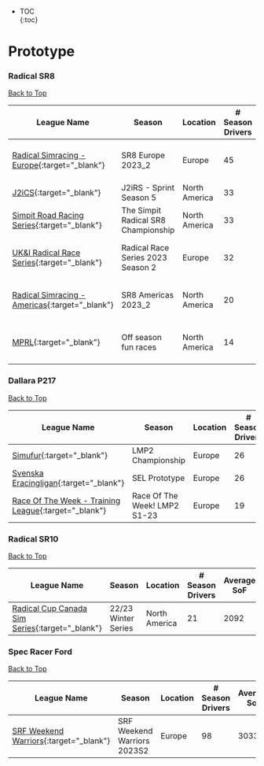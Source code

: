 * TOC  
{:toc}

# Prototype

### Radical SR8

[Back to Top](#)  

|                                                        League Name                                                       |               Season              |   Location  |# Season Drivers|Average SoF|        Upcoming Race       |        New York       |         London        |         Sydney         |
|--------------------------------------------------------------------------------------------------------------------------|-----------------------------------|-------------|----------------|-----------|----------------------------|-----------------------|-----------------------|------------------------|
| [Radical Simracing \- Europe](https://members.iracing.com/membersite/member/LeagueView.do?league=9305){:target="_blank"} |         SR8 Europe 2023\_2        |    Europe   |       45       |    2897   |Circuit de Spa-Francorchamps|Sun, May 14 02:20PM EDT|Sun, May 14 07:20PM BST|Mon, May 15 04:20AM AEST|
|            [J2iCS](https://members.iracing.com/membersite/member/LeagueView.do?league=3630){:target="_blank"}            |      J2iRS \- Sprint Season 5     |North America|       33       |    1810   |                            |                       |                       |                        |
|  [Simpit Road Racing Series](https://members.iracing.com/membersite/member/LeagueView.do?league=3859){:target="_blank"}  |The Simpit Radical SR8 Championship|North America|       33       |    2002   |                            |                       |                       |                        |
|   [UK&I Radical Race Series](https://members.iracing.com/membersite/member/LeagueView.do?league=5547){:target="_blank"}  | Radical Race Series 2023 Season 2 |    Europe   |       32       |    2775   |Circuit de Spa-Francorchamps|Thu, May 11 02:15PM EDT|Thu, May 11 07:15PM BST|Fri, May 12 04:15AM AEST|
|[Radical Simracing \- Americas](https://members.iracing.com/membersite/member/LeagueView.do?league=9304){:target="_blank"}|        SR8 Americas 2023\_2       |North America|       20       |    2881   |Circuit de Spa-Francorchamps|Sun, May 14 08:20PM EDT|Mon, May 15 01:20AM BST|Mon, May 15 10:20AM AEST|
|             [MPRL](https://members.iracing.com/membersite/member/LeagueView.do?league=7919){:target="_blank"}            |        Off season fun races       |North America|       14       |    2129   |    Nürburgring Combined    |Wed, May 10 09:00PM EDT|Thu, May 11 02:00AM BST|Thu, May 11 11:00AM AEST|

### Dallara P217

[Back to Top](#)  

|                                                           League Name                                                          |            Season            |Location|# Season Drivers|Average SoF|Upcoming Race|New York|London|Sydney|
|--------------------------------------------------------------------------------------------------------------------------------|------------------------------|--------|----------------|-----------|-------------|--------|------|------|
|              [Simufur](https://members.iracing.com/membersite/member/LeagueView.do?league=8219){:target="_blank"}              |       LMP2 Championship      | Europe |       26       |    2229   |             |        |      |      |
|        [Svenska Eracingligan](https://members.iracing.com/membersite/member/LeagueView.do?league=5826){:target="_blank"}       |         SEL Prototype        | Europe |       26       |    2152   |             |        |      |      |
|[Race Of The Week \- Training League](https://members.iracing.com/membersite/member/LeagueView.do?league=6227){:target="_blank"}|Race Of The Week\! LMP2 S1\-23| Europe |       19       |    1913   |             |        |      |      |

### Radical SR10

[Back to Top](#)  

|                                                        League Name                                                       |       Season      |   Location  |# Season Drivers|Average SoF|Upcoming Race|New York|London|Sydney|
|--------------------------------------------------------------------------------------------------------------------------|-------------------|-------------|----------------|-----------|-------------|--------|------|------|
|[Radical Cup Canada Sim Series](https://members.iracing.com/membersite/member/LeagueView.do?league=9196){:target="_blank"}|22/23 Winter Series|North America|       21       |    2092   |             |        |      |      |

### Spec Racer Ford

[Back to Top](#)  

|                                                   League Name                                                   |           Season          |Location|# Season Drivers|Average SoF|      Upcoming Race     |        New York       |         London        |         Sydney         |
|-----------------------------------------------------------------------------------------------------------------|---------------------------|--------|----------------|-----------|------------------------|-----------------------|-----------------------|------------------------|
|[SRF Weekend Warriors](https://members.iracing.com/membersite/member/LeagueView.do?league=1566){:target="_blank"}|SRF Weekend Warriors 2023S2| Europe |       98       |    3033   |Homestead Miami Speedway|Sun, May 14 02:40PM EDT|Sun, May 14 07:40PM BST|Mon, May 15 04:40AM AEST|

